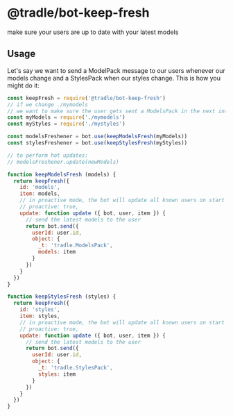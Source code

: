 
# @tradle/bot-keep-fresh

make sure your users are up to date with your latest models

## Usage 

Let's say we want to send a ModelPack message to our users whenever our models change and a StylesPack when our styles change. This is how you might do it:

```js
const keepFresh = require('@tradle/bot-keep-fresh')
// if we change ./mymodels
// we want to make sure the user gets sent a ModelsPack in the next interaction
const myModels = require('./mymodels')
const myStyles = require('./mystyles')

const modelsFreshener = bot.use(keepModelsFresh(myModels))
const stylesFreshener = bot.use(keepStylesFresh(myStyles))

// to perform hot updates:
// modelsFreshener.update(newModels)

function keepModelsFresh (models) {
  return keepFresh({
    id: 'models',
    item: models,
    // in proactive mode, the bot will update all known users on start
    // proactive: true,
    update: function update ({ bot, user, item }) {
      // send the latest models to the user
      return bot.send({
        userId: user.id,
        object: {
          _t: 'tradle.ModelsPack',
          models: item
        }
      })
    }
  })
}

function keepStylesFresh (styles) {
  return keepFresh({
    id: 'styles',
    item: styles,
    // in proactive mode, the bot will update all known users on start
    // proactive: true,
    update: function update ({ bot, user, item }) {
      // send the latest models to the user
      return bot.send({
        userId: user.id,
        object: {
          _t: 'tradle.StylesPack',
          styles: item
        }
      })
    }
  })
}
```
